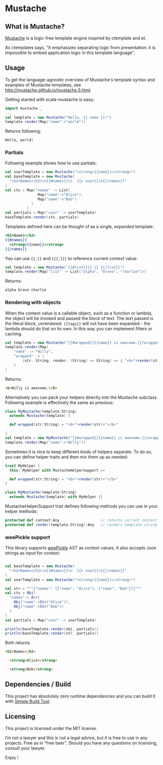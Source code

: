 # Mustache

## What is Mustache?

[Mustache][1] is a logic-free template engine inspired by ctemplate and et. 

As ctemplates says, "It emphasizes separating logic from presentation: it is impossible
to embed application logic in this template language".


## Usage

To get the language-agnostic overview of Mustache's template syntax and examples of
Mustache templates, see <http://mustache.github.io/mustache.5.html>. 

Getting started with scala-mustache is easy:
``` scala
import mustache._
...
val template = new Mustache("Hello, {{ name }}!")
template.render(Map("name"->"world"))
```
Returns following:
``` html
Hello, world!
```

### Partials

Following example shows how to use partials:
``` scala
val userTemplate = new Mustache("<strong>{{name}}</strong>")
val baseTemplate = new Mustache(
  "<h2>Names</h2>\n{{#names}}\n  {{> user}}\n{{/names}}"
)
val ctx = Map("names" -> List(
               Map("name"->"Alice"),
               Map("name"->"Bob")
            )
          )
val partials = Map("user" -> userTemplate)
baseTemplate.render(ctx, partials)
```
Templates defined here can be thought of as a single, expanded template:
``` mustache
<h2>Names</h2>
{{#names}}
  <strong>{{name}}</strong>
{{/names}}
```

You can use `{{.}}` and `{{{.}}}` to reference current context value:
``` scala
val template = new Mustache("{{#list}}{{.}} {{/list}}")
template.render(Map("list" -> List("alpha", "bravo", "charlie")))
```
Returns:
``` html
alpha bravo charlie 
```

### Rendering with objects

When the context value is a callable object, such as a function or lambda, the object
will be invoked and passed the block of text. The text passed is the literal block,
unrendered. `{{tags}}` will not have been expanded - the lambda should do that on its
own. In this way you can implement filters or caching.
``` scala
val template = new Mustache("{{#wrapped}}{{name}} is awesome.{{/wrapped}}")
template.render(Map(
    "name" -> "Willy",
    "wrapped" -> (
        (str: String, render: (String) => String) => { "<b>"+render(str)+"</b>" }
    )
)
```
Returns:
``` html
<b>Willy is awesome.</b>
```

Alternatively you can pack your helpers directly into the Mustache subclass. Following
example is effectively the same as previous:
``` scala
class MyMustache(template:String) 
  extends Mustache(template) {

  def wrapped(str:String) = "<b>"+render(str)+"</b>"

}
val template = new MyMustache("{{#wrapped}}{{name}} is awesome.{{/wrapped}}") 
template.render(Map("name"->"Willy"))
```

Sometimes it is nice to keep different kinds of helpers separate. To do so, you can
define helper traits and then mix them up as needed:

``` scala
trait MyHelper {
  this: MyHelper with MustacheHelperSupport =>

  def wrapped(str:String) = "<b>"+render(str)+"</b>"
}

class MyMustache(template:String) 
  extends Mustache(template) with MyHelper {}
```

MustacheHelperSupport trait defines following methods you can use in your helper methods:
``` scala
protected def context:Any                   // returns current context
protected def render(template:String):Any   // renders template string
```

### weePickle support

This library supports [weePickle][3] AST as context values. It also accepts Json strings as
input for context:

``` scala

val baseTemplate = new Mustache(
  "<h2>Names</h2>\n{{#names}}\n  {{> user}}\n{{/names}}"
)
val userTemplate = new Mustache("<strong>{{name}}</strong>")

val str = """{"names": [{"name": "Alice"}, {"name": "Bob"}]}"""
val ctx = Obj(
  "names"-> Arr(
    Obj("name"->Str("Alice")),
    Obj("name"->Str("Bob"))
  )
)
val partials = Map("user" -> userTemplate)

println(baseTemplate.render(obj, partials))
println(baseTemplate.render(str, partials))
```
Both returns
``` html
<h2>Names</h2>

  <strong>Alice</strong>

  <strong>Bob</strong>
```


## Dependencies / Build

This project has absolutely zero runtime dependencies and you can build it with [Simple Build Tool][2].


## Licensing

This project is licensed under the MIT license. 

I’m not a lawyer and this is not a legal advice, but it is free to use in any projects.
Free as in “free beer”. Should you have any questions on licensing, consult your
lawyer.

Enjoy !

[1]: https://mustache.github.io/
[2]: https://www.scala-sbt.org/
[3]: https://github.com/rallyhealth/weePickle/
